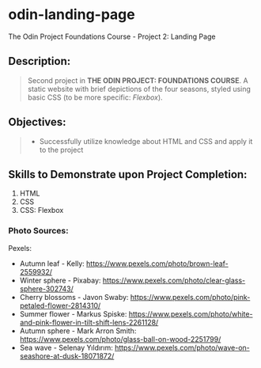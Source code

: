 # odin-landing-page
The Odin Project Foundations Course - Project 2: Landing Page

## Description:
> Second project in **THE ODIN PROJECT: FOUNDATIONS COURSE**. A static website with brief depictions of the four seasons, styled using basic CSS (to be more specific: *Flexbox*).

## Objectives:
> * Successfully utilize knowledge about HTML and CSS and apply it to the project

## Skills to Demonstrate upon Project Completion:
1. HTML
2. CSS
3. CSS: Flexbox

### Photo Sources:
Pexels:
* Autumn leaf - Kelly: https://www.pexels.com/photo/brown-leaf-2559932/
* Winter sphere - Pixabay: https://www.pexels.com/photo/clear-glass-sphere-302743/
* Cherry blossoms - Javon Swaby: https://www.pexels.com/photo/pink-petaled-flower-2814310/
* Summer flower - Markus Spiske: https://www.pexels.com/photo/white-and-pink-flower-in-tilt-shift-lens-2261128/
* Autumn sphere - Mark Arron Smith: https://www.pexels.com/photo/glass-ball-on-wood-2251799/
* Sea wave - Selenay Yıldırım: https://www.pexels.com/photo/wave-on-seashore-at-dusk-18071872/
